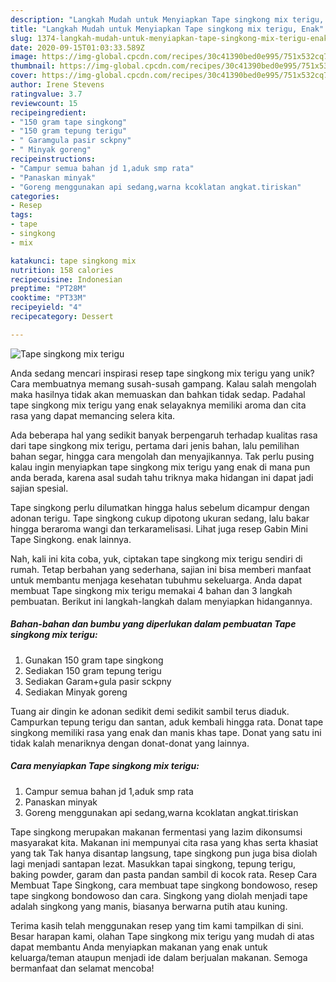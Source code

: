 ```yaml
---
description: "Langkah Mudah untuk Menyiapkan Tape singkong mix terigu, Enak"
title: "Langkah Mudah untuk Menyiapkan Tape singkong mix terigu, Enak"
slug: 1374-langkah-mudah-untuk-menyiapkan-tape-singkong-mix-terigu-enak
date: 2020-09-15T01:03:33.589Z
image: https://img-global.cpcdn.com/recipes/30c41390bed0e995/751x532cq70/tape-singkong-mix-terigu-foto-resep-utama.jpg
thumbnail: https://img-global.cpcdn.com/recipes/30c41390bed0e995/751x532cq70/tape-singkong-mix-terigu-foto-resep-utama.jpg
cover: https://img-global.cpcdn.com/recipes/30c41390bed0e995/751x532cq70/tape-singkong-mix-terigu-foto-resep-utama.jpg
author: Irene Stevens
ratingvalue: 3.7
reviewcount: 15
recipeingredient:
- "150 gram tape singkong"
- "150 gram tepung terigu"
- " Garamgula pasir sckpny"
- " Minyak goreng"
recipeinstructions:
- "Campur semua bahan jd 1,aduk smp rata"
- "Panaskan minyak"
- "Goreng menggunakan api sedang,warna kcoklatan angkat.tiriskan"
categories:
- Resep
tags:
- tape
- singkong
- mix

katakunci: tape singkong mix 
nutrition: 158 calories
recipecuisine: Indonesian
preptime: "PT28M"
cooktime: "PT33M"
recipeyield: "4"
recipecategory: Dessert

---
```



![Tape singkong mix terigu](https://img-global.cpcdn.com/recipes/30c41390bed0e995/751x532cq70/tape-singkong-mix-terigu-foto-resep-utama.jpg)

Anda sedang mencari inspirasi resep tape singkong mix terigu yang unik? Cara membuatnya memang susah-susah gampang. Kalau salah mengolah maka hasilnya tidak akan memuaskan dan bahkan tidak sedap. Padahal tape singkong mix terigu yang enak selayaknya memiliki aroma dan cita rasa yang dapat memancing selera kita.

Ada beberapa hal yang sedikit banyak berpengaruh terhadap kualitas rasa dari tape singkong mix terigu, pertama dari jenis bahan, lalu pemilihan bahan segar, hingga cara mengolah dan menyajikannya. Tak perlu pusing kalau ingin menyiapkan tape singkong mix terigu yang enak di mana pun anda berada, karena asal sudah tahu triknya maka hidangan ini dapat jadi sajian spesial.

Tape singkong perlu dilumatkan hingga halus sebelum dicampur dengan adonan terigu. Tape singkong cukup dipotong ukuran sedang, lalu bakar hingga beraroma wangi dan terkaramelisasi. Lihat juga resep Gabin Mini Tape Singkong. enak lainnya.


Nah, kali ini kita coba, yuk, ciptakan tape singkong mix terigu sendiri di rumah. Tetap berbahan yang sederhana, sajian ini bisa memberi manfaat untuk membantu menjaga kesehatan tubuhmu sekeluarga. Anda dapat membuat Tape singkong mix terigu memakai 4 bahan dan 3 langkah pembuatan. Berikut ini langkah-langkah dalam menyiapkan hidangannya.

<!--inarticleads1-->

##### Bahan-bahan dan bumbu yang diperlukan dalam pembuatan Tape singkong mix terigu:

1. Gunakan 150 gram tape singkong
1. Sediakan 150 gram tepung terigu
1. Sediakan  Garam+gula pasir sckpny
1. Sediakan  Minyak goreng


Tuang air dingin ke adonan sedikit demi sedikit sambil terus diaduk. Campurkan tepung terigu dan santan, aduk kembali hingga rata. Donat tape singkong memiliki rasa yang enak dan manis khas tape. Donat yang satu ini tidak kalah menariknya dengan donat-donat yang lainnya. 

<!--inarticleads2-->

##### Cara menyiapkan Tape singkong mix terigu:

1. Campur semua bahan jd 1,aduk smp rata
1. Panaskan minyak
1. Goreng menggunakan api sedang,warna kcoklatan angkat.tiriskan


Tape singkong merupakan makanan fermentasi yang lazim dikonsumsi masyarakat kita. Makanan ini mempunyai cita rasa yang khas serta khasiat yang tak Tak hanya disantap langsung, tape singkong pun juga bisa diolah lagi menjadi santapan lezat. Masukkan tapai singkong, tepung terigu, baking powder, garam dan pasta pandan sambil di kocok rata. Resep Cara Membuat Tape Singkong, cara membuat tape singkong bondowoso, resep tape singkong bondowoso dan cara. Singkong yang diolah menjadi tape adalah singkong yang manis, biasanya berwarna putih atau kuning. 

Terima kasih telah menggunakan resep yang tim kami tampilkan di sini. Besar harapan kami, olahan Tape singkong mix terigu yang mudah di atas dapat membantu Anda menyiapkan makanan yang enak untuk keluarga/teman ataupun menjadi ide dalam berjualan makanan. Semoga bermanfaat dan selamat mencoba!
